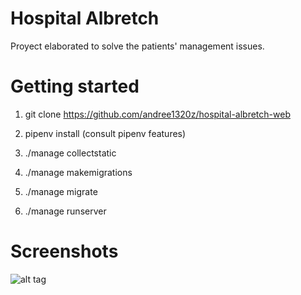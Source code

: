 **Hospital Albretch**
=====================
Proyect elaborated to solve the patients' management issues.

**Getting started**
===================
1. git clone https://github.com/andree1320z/hospital-albretch-web

2. pipenv install (consult pipenv features)

3. ./manage collectstatic

4. ./manage makemigrations

5. ./manage migrate

6. ./manage runserver

**Screenshots**
===============

![alt tag](https://user-images.githubusercontent.com/20935927/32780668-23475230-c910-11e7-95be-13fe3d76c68e.png)
